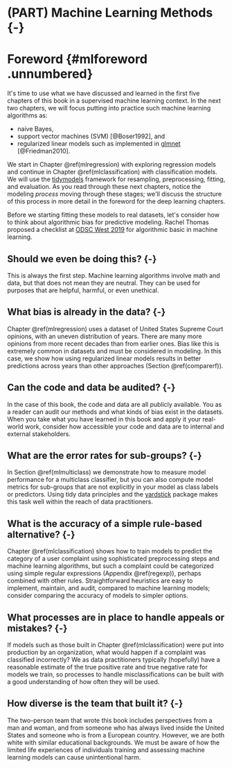 # (PART) Machine Learning Methods {-}

# Foreword {#mlforeword .unnumbered}

It's time to use what we have discussed and learned in the first five chapters of this book in a supervised machine learning context. In the next two chapters, we will focus putting into practice such machine learning algorithms as:

- naive Bayes, 
- support vector machines (SVM) [@Boser1992], and 
- regularized linear models such as implemented in [glmnet](https://glmnet.stanford.edu/) [@Friedman2010].

We start in Chapter \@ref(mlregression) with exploring regression models and continue in Chapter \@ref(mlclassification) with classification models. We will use the [tidymodels](https://www.tidymodels.org/) framework for resampling, preprocessing, fitting, and evaluation. As you read through these next chapters, notice the modeling _process_ moving through these stages; we'll discuss the structure of this process in more detail in the foreword for the deep learning chapters.

Before we starting fitting these models to real datasets, let's consider how to think about algorithmic bias for predictive modeling.
Rachel Thomas proposed a checklist at [ODSC West 2019](https://opendatascience.com/odsc-west-2019-keynote-rachel-thomas-on-algorithmic-bias/) for algorithmic basic in machine learning.

## Should we even be doing this? {-}

This is always the first step. Machine learning algorithms involve math and data, but that does not mean they are neutral. They can be used for purposes that are helpful, harmful, or even unethical.

## What bias is already in the data? {-}

Chapter \@ref(mlregression) uses a dataset of United States Supreme Court opinions, with an uneven distribution of years. There are many more opinions from more recent decades than from earlier ones. Bias like this is extremely common in datasets and must be considered in modeling. In this case, we show how using regularized linear models results in better predictions across years than other approaches (Section \@ref(comparerf)).

## Can the code and data be audited? {-}

In the case of this book, the code and data are all publicly available. You as a reader can audit our methods and what kinds of bias exist in the datasets. When you take what you have learned in this book and apply it your real-world work, consider how accessible your code and data are to internal and external stakeholders.

## What are the error rates for sub-groups? {-}

In Section \@ref(mlmulticlass) we demonstrate how to measure model performance for a multiclass classifier, but you can also compute model metrics for sub-groups that are not explicitly in your model as class labels or predictors. Using tidy data principles and the [yardstick](https://yardstick.tidymodels.org/) package makes this task well within the reach of data practitioners.

## What is the accuracy of a simple rule-based alternative? {-}

Chapter \@ref(mlclassification) shows how to train models to predict the category of a user complaint using sophisticated preprocessing steps and machine learning algorithms, but such a complaint could be categorized using simple regular expressions (Appendix \@ref(regexp)), perhaps combined with other rules. Straightforward heuristics are easy to implement, maintain, and audit, compared to machine learning models; consider comparing the accuracy of models to simpler options.

## What processes are in place to handle appeals or mistakes? {-}

If models such as those built in Chapter \@ref(mlclassification) were put into production by an organization, what would happen if a complaint was classified incorrectly? We as data practitioners typically (hopefully) have a reasonable estimate of the true positive rate and true negative rate for models we train, so processes to handle misclassifications can be built with a good understanding of how often they will be used.

## How diverse is the team that built it? {-}

The two-person team that wrote this book includes perspectives from a man and woman, and from someone who has always lived inside the United States and someone who is from a European country. However, we are both white with similar educational backgrounds. We must be aware of how the limited life experiences of individuals training and assessing machine learning models can cause unintentional harm.
